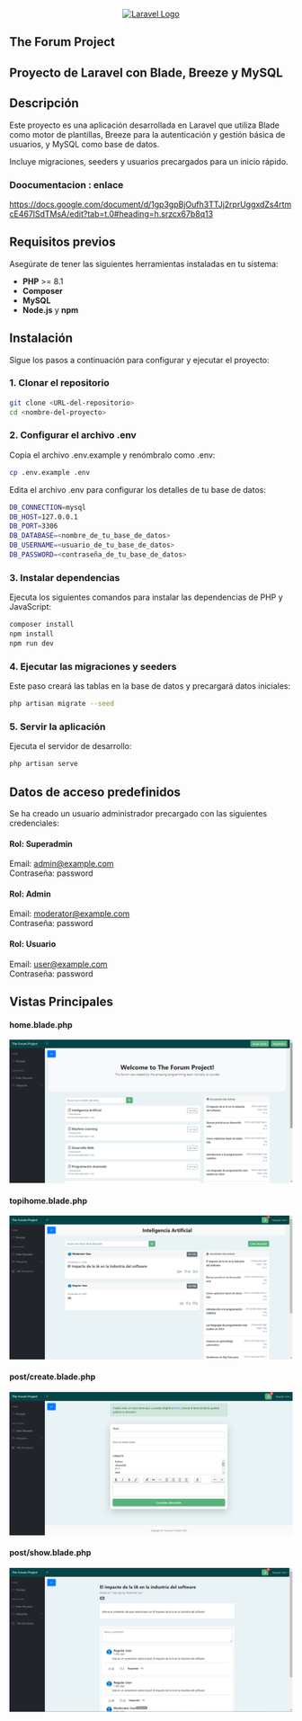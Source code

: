 <p align="center"><a href="https://laravel.com" target="_blank"><img src="https://raw.githubusercontent.com/laravel/art/master/logo-lockup/5%20SVG/2%20CMYK/1%20Full%20Color/laravel-logolockup-cmyk-red.svg" width="400" alt="Laravel Logo"></a></p>


##  The Forum Project

## Proyecto de Laravel con Blade, Breeze y MySQL

## Descripción
Este proyecto es una aplicación desarrollada en Laravel que utiliza Blade como motor de plantillas, Breeze para la autenticación y gestión básica de usuarios, y MySQL como base de datos.

Incluye migraciones, seeders y usuarios precargados para un inicio rápido.



### Doocumentacion : enlace
https://docs.google.com/document/d/1gp3gpBjOufh3TTJj2rprUggxdZs4rtmcE467lSdTMsA/edit?tab=t.0#heading=h.srzcx67b8q13

## Requisitos previos
Asegúrate de tener las siguientes herramientas instaladas en tu sistema:
- **PHP** >= 8.1  
- **Composer**  
- **MySQL**  
- **Node.js** y **npm**

## Instalación

Sigue los pasos a continuación para configurar y ejecutar el proyecto:

### 1. Clonar el repositorio
```bash
git clone <URL-del-repositorio>
cd <nombre-del-proyecto>
```
### 2. Configurar el archivo .env
Copia el archivo .env.example y renómbralo como .env:
```bash
cp .env.example .env
```
Edita el archivo .env para configurar los detalles de tu base de datos:
```bash
DB_CONNECTION=mysql
DB_HOST=127.0.0.1
DB_PORT=3306
DB_DATABASE=<nombre_de_tu_base_de_datos>
DB_USERNAME=<usuario_de_tu_base_de_datos>
DB_PASSWORD=<contraseña_de_tu_base_de_datos>

```
### 3. Instalar dependencias
Ejecuta los siguientes comandos para instalar las dependencias de PHP y JavaScript:
```bash
composer install
npm install
npm run dev
```


### 4. Ejecutar las migraciones y seeders
Este paso creará las tablas en la base de datos y precargará datos iniciales:
```bash
php artisan migrate --seed
```
### 5. Servir la aplicación
Ejecuta el servidor de desarrollo:
```bash
php artisan serve
```
## Datos de acceso predefinidos
Se ha creado un usuario administrador precargado con las siguientes credenciales:

#### Rol: Superadmin
Email: admin@example.com  
Contraseña: password
#### Rol: Admin
Email: moderator@example.com  
Contraseña: password
#### Rol: Usuario
Email: user@example.com   
Contraseña: password 


## Vistas Principales

#### home.blade.php
![Texto alternativo](imagenes_md/Captura%20de%20pantalla%202024-11-23%20002222.png "")

#### topihome.blade.php
![Texto alternativo](imagenes_md/topichome.png "")

#### post/create.blade.php
![Texto alternativo](imagenes_md/vista_post_create.png "")

#### post/show.blade.php
![Texto alternativo](imagenes_md/vista_post_show.png "")


